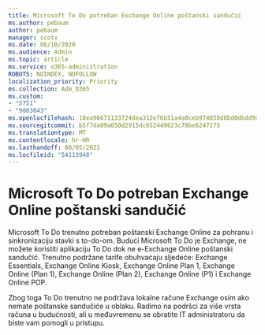 ```yaml
---
title: Microsoft To Do potreban Exchange Online poštanski sandučić
ms.author: pebaum
author: pebaum
manager: scotv
ms.date: 08/10/2020
ms.audience: Admin
ms.topic: article
ms.service: o365-administration
ROBOTS: NOINDEX, NOFOLLOW
localization_priority: Priority
ms.collection: Adm_O365
ms.custom:
- "5751"
- "9003043"
ms.openlocfilehash: 10ea96671133724dea312ef6b51a4a0ceb974050d8bd0dbdd9e89b895e76e671
ms.sourcegitcommit: b5f7da89a650d2915dc652449623c78be6247175
ms.translationtype: MT
ms.contentlocale: hr-HR
ms.lasthandoff: 08/05/2021
ms.locfileid: "54113948"
---
```

# <a name="microsoft-to-do-requires-an-exchange-online-mailbox"></a>Microsoft To Do potreban Exchange Online poštanski sandučić

Microsoft To Do trenutno potreban poštanski Exchange Online za pohranu i sinkronizaciju stavki s to-do-om. Budući Microsoft To Do je Exchange, ne možete koristiti aplikaciju To Do dok ne e-Exchange Online poštanski sandučić. Trenutno podržane tarife obuhvaćaju sljedeće: Exchange Essentials, Exchange Online Kiosk, Exchange Online Plan 1, Exchange Online (Plan 1), Exchange Online (Plan 2), Exchange Online (P1) i Exchange Online POP.

Zbog toga To Do trenutno ne podržava lokalne račune Exchange osim ako nemate poštanske sandučiće u oblaku. Radimo na podršci za više vrsta računa u budućnosti, ali u međuvremenu se obratite IT administratoru da biste vam pomogli u pristupu.
